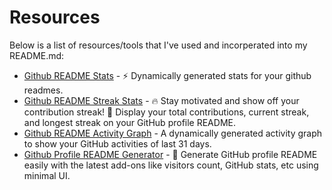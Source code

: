 # Resources

Below is a list of resources/tools that I've used and incorperated into my README.md:

- [Github README Stats](https://github.com/anuraghazra/github-readme-stats) - ⚡ Dynamically generated stats for your github readmes.
- [Github README Streak Stats](https://github.com/DenverCoder1/github-readme-streak-stats) - 🔥 Stay motivated and show off your contribution streak! 🌟 Display your total contributions, current streak, and longest streak on your GitHub profile README.
- [Github README Activity Graph](https://github.com/ashutosh00710/github-readme-activity-graph) - A dynamically generated activity graph to show your GitHub activities of last 31 days.
- [Github Profile README Generator](https://github.com/rahuldkjain/github-profile-readme-generator) - 🚀 Generate GitHub profile README easily with the latest add-ons like visitors count, GitHub stats, etc using minimal UI.
